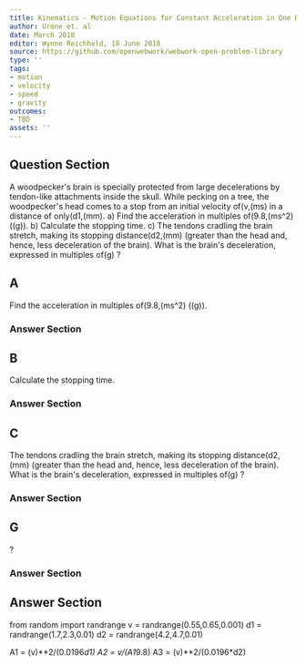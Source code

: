 ```yaml
---
title: Kinematics - Motion Equations for Constant Acceleration in One Dimension
author: Urone et. al
date: March 2018
editor: Wynne Reichheld, 18 June 2018
source: https://github.com/openwebwork/webwork-open-problem-library
type: ''
tags:
- motion
- velocity
- speed
- gravity
outcomes:
- TBD
assets: ''
---
```


## Question Section 

A woodpecker's brain is specially protected from large decelerations by tendon-like attachments inside the skull. While pecking on a tree, the woodpecker's head comes to a stop from an initial velocity of(v,(ms) in a distance of only(d1,(mm).
a) Find the acceleration in multiples of(9.8,(ms^2) ((g)).
b) Calculate the stopping time.
c) The tendons cradling the brain stretch, making its stopping distance(d2,(mm) (greater than the head and, hence, less deceleration of the brain). What is the brain's deceleration, expressed in multiples of(g) ?

## A
Find the acceleration in multiples of(9.8,(ms^2) ((g)).
### Answer Section
## B
Calculate the stopping time.
### Answer Section
## C
The tendons cradling the brain stretch, making its stopping distance(d2,(mm) (greater than the head and, hence, less deceleration of the brain). What is the brain's deceleration, expressed in multiples of(g) ?
### Answer Section
## G
?
### Answer Section


## Answer Section

from random import randrange
v = randrange(0.55,0.65,0.001)
d1 = randrange(1.7,2.3,0.01)
d2 = randrange(4.2,4.7,0.01)

A1 = (v)**2/(0.0196*d1)
A2 = v/(A1*9.8)
A3 = (v)**2/(0.0196*d2)
